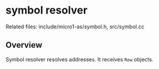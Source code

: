 # symbol resolver

Related files: include/micro1-as/symbol.h, src/symbol.cc

## Overview

Symbol resolver resolves addresses. It receives `Row` objects.
